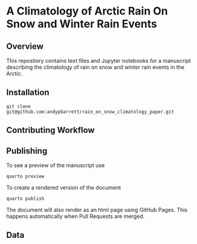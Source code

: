 # A Climatology of Arctic Rain On Snow and Winter Rain Events

## Overview

This repository contains text files and Jupyter notebooks for a manuscript describing
the climatology of rain on snow and winter rain events in the Arctic.

## Installation
```
git clone git@github.com:andypbarrett/rain_on_snow_climatology_paper.git
```

## Contributing Workflow


## Publishing

To see a preview of the manuscript use
```
quarto preview
```

To create a rendered version of the document
```
quarto publish
```

The document will also render as an html page using GitHub Pages.  This happens automatically when Pull Requests are merged.


## Data


